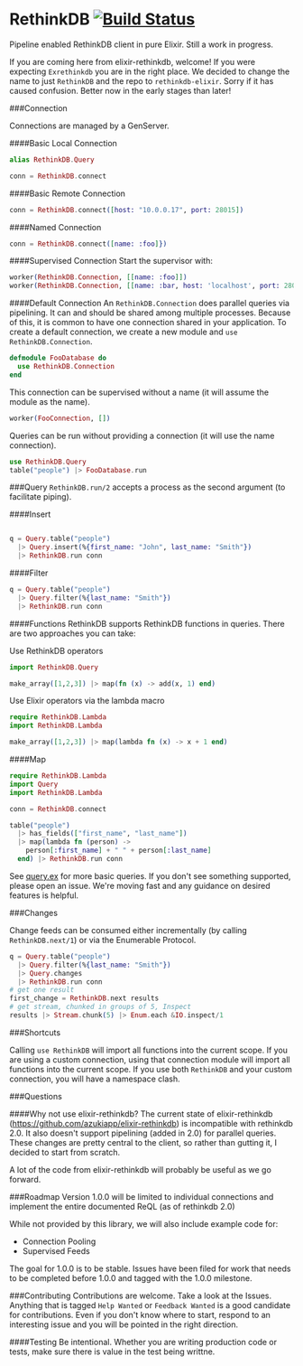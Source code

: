 RethinkDB [![Build Status](https://travis-ci.org/hamiltop/rethinkdb-elixir.svg?branch=master)](https://travis-ci.org/hamiltop/rethinkdb-elixir)
===========
Pipeline enabled RethinkDB client in pure Elixir. Still a work in progress.

If you are coming here from elixir-rethinkdb, welcome!
If you were expecting `Exrethinkdb` you are in the right place. We decided to change the name to just `RethinkDB` and the repo to `rethinkdb-elixir`. Sorry if it has caused confusion. Better now in the early stages than later!

###Connection

Connections are managed by a GenServer.

####Basic Local Connection
```elixir
alias RethinkDB.Query

conn = RethinkDB.connect
```

####Basic Remote Connection
```elixir
conn = RethinkDB.connect([host: "10.0.0.17", port: 28015])
```

####Named Connection
```elixir
conn = RethinkDB.connect([name: :foo]})
```

####Supervised Connection
Start the supervisor with:
```elixir
worker(RethinkDB.Connection, [[name: :foo]])
worker(RethinkDB.Connection, [[name: :bar, host: 'localhost', port: 28015]])
```

####Default Connection
An `RethinkDB.Connection` does parallel queries via pipelining. It can and should be shared among multiple processes. Because of this, it is common to have one connection shared in your application. To create a default connection, we create a new module and `use RethinkDB.Connection`.
```elixir
defmodule FooDatabase do
  use RethinkDB.Connection
end
```
This connection can be supervised without a name (it will assume the module as the name).
```elixir
worker(FooConnection, [])
```
Queries can be run without providing a connection (it will use the name connection).
```elixir
use RethinkDB.Query
table("people") |> FooDatabase.run
```

###Query
`RethinkDB.run/2` accepts a process as the second argument (to facilitate piping).

####Insert
```elixir

q = Query.table("people")
  |> Query.insert(%{first_name: "John", last_name: "Smith"})
  |> RethinkDB.run conn
```

####Filter
```elixir
q = Query.table("people")
  |> Query.filter(%{last_name: "Smith"})
  |> RethinkDB.run conn
```

####Functions
RethinkDB supports RethinkDB functions in queries. There are two approaches you can take:

Use RethinkDB operators
```elixir
import RethinkDB.Query

make_array([1,2,3]) |> map(fn (x) -> add(x, 1) end)
```

Use Elixir operators via the lambda macro
```elixir
require RethinkDB.Lambda
import RethinkDB.Lambda

make_array([1,2,3]) |> map(lambda fn (x) -> x + 1 end)
```

####Map
```elixir
require RethinkDB.Lambda
import Query
import RethinkDB.Lambda

conn = RethinkDB.connect

table("people")
  |> has_fields(["first_name", "last_name"])
  |> map(lambda fn (person) ->
    person[:first_name] + " " + person[:last_name]
  end) |> RethinkDB.run conn
```

See [query.ex](lib/rethinkdb/query.ex) for more basic queries. If you don't see something supported, please open an issue. We're moving fast and any guidance on desired features is helpful.

###Changes

Change feeds can be consumed either incrementally (by calling `RethinkDB.next/1`) or via the Enumerable Protocol.

```elixir
q = Query.table("people")
  |> Query.filter(%{last_name: "Smith"})
  |> Query.changes
  |> RethinkDB.run conn
# get one result
first_change = RethinkDB.next results
# get stream, chunked in groups of 5, Inspect
results |> Stream.chunk(5) |> Enum.each &IO.inspect/1
```

###Shortcuts

Calling `use RethinkDB` will import all functions into the current scope. If you are using a custom connection, using that connection module will import all functions into the current scope. If you use both `RethinkDB` and your custom connection, you will have a namespace clash.

###Questions

####Why not use elixir-rethinkdb?
The current state of elixir-rethinkdb (https://github.com/azukiapp/elixir-rethinkdb) is incompatible with rethinkdb 2.0. It also doesn't support pipelining (added in 2.0) for parallel queries. These changes are pretty central to the client, so rather than gutting it, I decided to start from scratch.

A lot of the code from elixir-rethinkdb will probably be useful as we go forward.

###Roadmap
Version 1.0.0 will be limited to individual connections and implement the entire documented ReQL (as of rethinkdb 2.0)

While not provided by this library, we will also include example code for:

* Connection Pooling
* Supervised Feeds

The goal for 1.0.0 is to be stable. Issues have been filed for work that needs to be completed before 1.0.0 and tagged with the 1.0.0 milestone.

###Contributing
Contributions are welcome. Take a look at the Issues. Anything that is tagged `Help Wanted` or `Feedback Wanted` is a good candidate for contributions. Even if you don't know where to start, respond to an interesting issue and you will be pointed in the right direction.

####Testing
Be intentional. Whether you are writing production code or tests, make sure there is value in the test being writtne.
